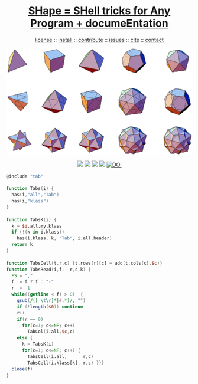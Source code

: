 <a name=top>
<h1 align=center>
   <a href="https://github.com/timm/shape/blob/master/README.md#top">
     SHape = SHell tricks  for Any Program + documeEntation
   </a>
</h1>
<p align=center>
   <a    href="https://github.com/timm/shape/blob/master/LICENSE.md#top">license</a>
   :: <a href="https://github.com/timm/shape/blob/master/INSTALL.md#top">install</a>
   :: <a href="https://github.com/timm/shape/blob/master/CONTRIBUTE.md#top">contribute</a>
   :: <a href="https://github.com/timm/shape/issues">issues</a>
   :: <a href="https://github.com/timm/shape/blob/master/CITATION.md#top">cite</a>
   :: <a href="https://github.com/timm/shape/blob/master/CONTACT.md#top">contact</a>
</p>
<p align=center>
   <img width=600 src="https://github.com/timm/misc/blob/master/odd/etc/img/solidgallery.gif">
</p>
<p align=center>
   <img src="https://img.shields.io/badge/language-gawk-orange">
   <img src="https://img.shields.io/badge/purpose-ai,se-blueviolet">
   <img src="https://img.shields.io/badge/platform-mac,*nux-informational">
   <a href="https://travis-ci.org/github/timm/shape"> <img src="https://travis-ci.org/timm/shape.svg?branch=master"></a>
   <a href="https://doi.org/10.5281/zenodo.3887420"><img src="https://zenodo.org/badge/DOI/10.5281/zenodo.3887420.svg" alt="DOI"></a>
</p>

```awk
@include "tab"

function Tabs(i) {
  has(i,"all","Tab")
  has(i,"klass")
}

function TabsK(i) {
  k = $i.all.my.klass
  if (!(k in i.klass)) 
    has(i.klass, k, "Tab", i.all.header)
  return k
}

function TabsCell(t,r,c) {t.rows[r][c] = add(t.cols[c],$c)}
function TabsRead(i,f,  r,c,k) {
  FS = ","
  f  = f ? f : "-"
  r  = -1
  while((getline < f) > 0)  { 
    gsub(/([ \t\r]*|#.*)/, "")
    if (!length($0)) continue
    r++
    if(r == 0) 
      for(c=1; c<=NF; c++) 
        TabCol(i.all,$c,c)
    else {
      k = TabsK(i)
      for(c=1; c<=NF; c++) {
        TabsCell(i.all,      r,c)
        TabsCell(i.klass[k], r,c) }}}
  close(f)
}
